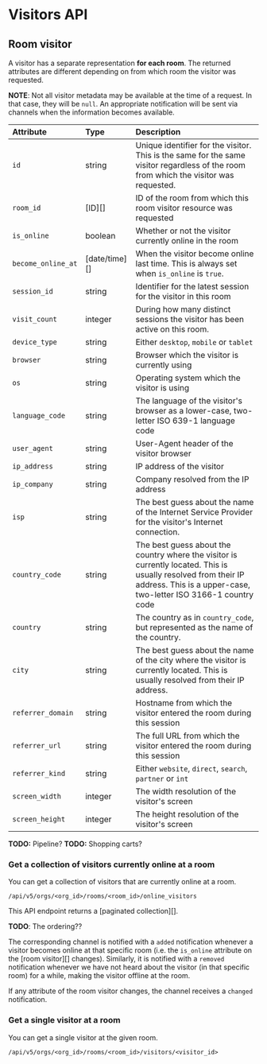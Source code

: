 Visitors API
============

## Room visitor

A visitor has a separate representation **for each room**. The returned attributes are different depending on from which room the visitor was requested.

**NOTE**: Not all visitor metadata may be available at the time of a request. In that case, they will be `null`. An appropriate notification will be sent via channels when the information becomes available.

Attribute         | Type       | Description
:-----------------|:-----------|:-----------------
`id`              | string     | Unique identifier for the visitor. This is the same for the same visitor regardless of the room from which the visitor was requested.
`room_id`         | [ID][]     | ID of the room from which this room visitor resource was requested
`is_online`       | boolean    | Whether or not the visitor currently online in the room
`become_online_at` | [date/time][] | When the visitor become online last time. This is always set when `is_online` is `true`.
`session_id`      | string     | Identifier for the latest session for the visitor in this room
`visit_count`     | integer    | During how many distinct sessions the visitor has been active on this room.
`device_type`     | string     | Either `desktop`, `mobile` or `tablet`
`browser`         | string     | Browser which the visitor is currently using
`os`              | string     | Operating system which the visitor is using
`language_code`   | string     | The language of the visitor's browser as a lower-case, two-letter ISO 639-1 language code
`user_agent`      | string     | User-Agent header of the visitor browser
`ip_address`      | string     | IP address of the visitor
`ip_company`      | string     | Company resolved from the IP address
`isp`             | string     | The best guess about the name of the Internet Service Provider for the visitor's Internet connection.
`country_code`    | string     | The best guess about the country where the visitor is currently located. This is usually resolved from their IP address. This is a upper-case, two-letter ISO 3166-1 country code
`country`         | string     | The country as in `country_code`, but represented as the name of the country.
`city`            | string     | The best guess about the name of the city where the visitor is currently located. This is usually resolved from their IP address.
`referrer_domain` | string     | Hostname from which the visitor entered the room during this session
`referrer_url`    | string     | The full URL from which the visitor entered the room during this session
`referrer_kind`   | string     | Either `website`, `direct`, `search`, `partner` or `int`
`screen_width`    | integer    | The width resolution of the visitor's screen
`screen_height`   | integer    | The height resolution of the visitor's screen

**TODO:** Pipeline?
**TODO:** Shopping carts?

### Get a collection of visitors currently online at a room

You can get a collection of visitors that are currently online at a room.

`/api/v5/orgs/<org_id>/rooms/<room_id>/online_visitors`

This API endpoint returns a [paginated collection][].

**TODO**: The ordering??

The corresponding channel is notified with a `added` notification whenever a visitor becomes online at that specific room (i.e. the `is_online` attribute on the [room visitor][] changes). Similarly, it is notified with a `removed` notification whenever we have not heard about the visitor (in that specific room) for a while, making the visitor offline at the room.

If any attribute of the room visitor changes, the channel receives a `changed` notification.

### Get a single visitor at a room

You can get a single visitor at the given room.

`/api/v5/orgs/<org_id>/rooms/<room_id>/visitors/<visitor_id>`
